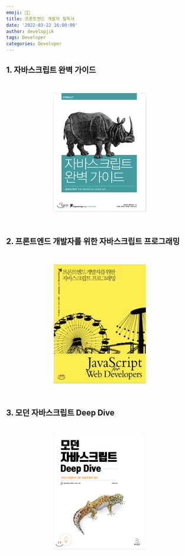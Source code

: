 ```yaml
---
emoji: 👨‍💻
title: 프론트엔드 개발자 필독서
date: '2022-03-22 16:00:00'
author: developjik
tags: Developer
categories: Developer
---
```


## 1. 자바스크립트 완벽 가이드

<br/>

<div align="center">

![자바스크립트 완벽 가이드](자바스크립트_완벽_가이드.png)

</div>

<br/>

## 2. 프론트엔드 개발자를 위한 자바스크립트 프로그래밍

<br/>

<div align="center">

![프론트엔드 개발자를 위한 자바스크립트 프로그래밍](프론트엔드_개발자를_위한_자바스크립트_프로그래밍.png)

</div>

<br/>

## 3. 모던 자바스크립트 Deep Dive

  <br/>

  <div align="center">

![모던 자바스크립트 Deep Dive](모던_자바스크립트_Deep_Dive.png)

  </div>

```toc

```
